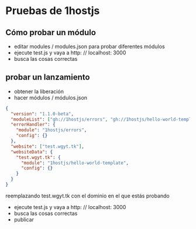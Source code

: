 # Pruebas de 1hostjs

## Cómo probar un módulo

- editar modules / modules.json para probar diferentes módulos
- ejecute test.js y vaya a http: // localhost: 3000
- busca las cosas correctas

## probar un lanzamiento

- obtener la liberación
- hacer módulos / módulos.json

```json
{
  "version": "1.1.0-beta",
  "moduleList": ["gh://1hostjs/errors", "gh://1hostjs/hello-world-template"],
  "errorHandler": {
    "module": "1hostjs/errors",
    "config": {}
  },
  "website": ["test.wgyt.tk"],
  "websiteData": {
    "test.wgyt.tk": {
      "module": "1hostjs/hello-world-template",
      "config": {}
    }
  }
}
```

reemplazando test.wgyt.tk con el dominio en el que estás probando

- ejecute test.js y vaya a http: // localhost: 3000
- busca las cosas correctas
- publicar
